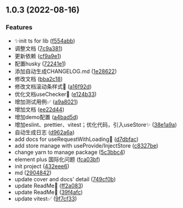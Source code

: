 ## 1.0.3 (2022-08-16)


### Features

* ✨init ts for lib ([f554abb](https://github.com/zqhexor/hexor-vueuse/commit/f554abb6afc54fcdd9ce70b9ec5a749d25be781f))
* 调整文档 ([7c9a381](https://github.com/zqhexor/hexor-vueuse/commit/7c9a381e1061b303ad967d2838467e05a0e59346))
* 更新依赖 ([cf9a9e1](https://github.com/zqhexor/hexor-vueuse/commit/cf9a9e15d8673f0ae1b9832dbbe55afc557f0f2b))
* 配置husky ([72241e1](https://github.com/zqhexor/hexor-vueuse/commit/72241e13c093bd8bb201e13b49d620e249b3cec5))
* 添加自动生成CHANGELOG.md ([1e28622](https://github.com/zqhexor/hexor-vueuse/commit/1e286224504a5940cbcb4f386ea7806af9261fe4))
* 修改文档 ([bba2c18](https://github.com/zqhexor/hexor-vueuse/commit/bba2c18aed2457c0c69a4657e4c1ebdcee8967a7))
* 修改文档滚动条样式💄 ([a16f92d](https://github.com/zqhexor/hexor-vueuse/commit/a16f92ddedf68945f82379cbde815557e8e55726))
* 优化文档useChecker📖 ([e124b33](https://github.com/zqhexor/hexor-vueuse/commit/e124b33a115ac61eff1e6446d80a3edd7f8e0fca))
* 增加测试用例✅ ([a9a8021](https://github.com/zqhexor/hexor-vueuse/commit/a9a8021065955205f7d727161803554f592cb781))
* 增加文档 ([ee22d44](https://github.com/zqhexor/hexor-vueuse/commit/ee22d4499807ed46c9d1430c37330e7df1b34611))
* 增加demo配置 ([a4bad5d](https://github.com/zqhexor/hexor-vueuse/commit/a4bad5d6ea846116ac8fa157b098d45cb0364f60))
* 增加eslint、prettier、vitest；优化代码，引入useStore✨ ([38e1a9a](https://github.com/zqhexor/hexor-vueuse/commit/38e1a9acb60cf016e11d7af604246f35b8b0dd71))
* 自动生成日志 ([d962a6a](https://github.com/zqhexor/hexor-vueuse/commit/d962a6a6d03c8decf1017c5f282147daeb9f9dc3))
* add docs for useRequestWithLoading📖 ([d7dbfac](https://github.com/zqhexor/hexor-vueuse/commit/d7dbfac976ae10597955ce27400baece0f4e8679))
* add store manage with useProvide/InjectStore ([c8327be](https://github.com/zqhexor/hexor-vueuse/commit/c8327be720903060b8f6bdbdaae62e5f8f4c024d))
* change yarn to manage package ([5c3bbc4](https://github.com/zqhexor/hexor-vueuse/commit/5c3bbc4940c0ce3b3af40a1b606dd13fca4a9714))
* element plus 国际化问题 ([fca03bf](https://github.com/zqhexor/hexor-vueuse/commit/fca03bff8b71551137868372678199c35b650f08))
* init project ([432eee6](https://github.com/zqhexor/hexor-vueuse/commit/432eee6870d3273d6f4892fe6d401db4196f5566))
* md ([2904842](https://github.com/zqhexor/hexor-vueuse/commit/29048425ae6c08c0afd576037abd9b55d11bab9e))
* update cover and docs' detail ([749cf0b](https://github.com/zqhexor/hexor-vueuse/commit/749cf0bf66accbee38f60f214f758d413aaf3752))
* update ReadMe🎉 ([ff2a083](https://github.com/zqhexor/hexor-vueuse/commit/ff2a0838afc9af9a532d007a1a76178eb9c801ce))
* update ReadMe📖 ([39f4afc](https://github.com/zqhexor/hexor-vueuse/commit/39f4afc5d556982519bb0fb41022e4508bb30f4d))
* update vitest✅ ([9f7cf33](https://github.com/zqhexor/hexor-vueuse/commit/9f7cf333dc7156cf9a6b1d51a81eeae9aef4f584))



